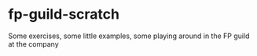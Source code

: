 # fp-guild-scratch
Some exercises, some little examples, some playing around in the FP guild at the company
